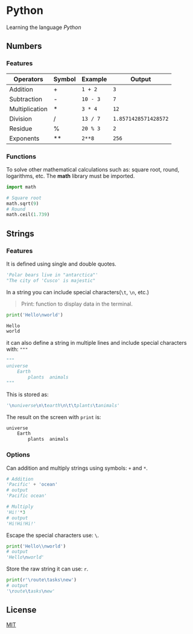 # Python

Learning the language *Python*

## Numbers

### Features

| Operators      | Symbol | Example  | Output               |
| -------------- | ------ | -------- | -------------------- |
| Addition       | +      | `1 + 2`  | `3`                  |
| Subtraction    | -      | `10 - 3` | `7`                  |
| Multiplication | *      | `3 * 4`  | `12`                 |
| Division       | /      | `13 / 7` | `1.8571428571428572` |
| Residue        | %      | `20 % 3` | `2`                  |
| Exponents      | \*\*   | `2**8`   | `256`                |

### Functions

To solve other mathematical calculations such as: square root, round, logarithms, etc. The **math** library must be imported.

```python
import math

# Square root
math.sqrt(9)
# Round
math.ceil(1.739)
```



## Strings

### Features

It is defined using single and double quotes.

```python
'Polar bears live in "antarctica"'
"The city of 'Cusco' is majestic"
```

In a string you can include special characters(`\t`, `\n`, etc.)

> Print: function to display data in the terminal.

```python
print('Hello\nworld')
```

```bash
Hello
world
```

it can also define a string in multiple lines and include special characters with: `"""`

```python
"""
universe
	Earth
		plants	animals
"""
```

This is stored as:

```python
'\nuniverse\n\tearth\n\t\tplants\tanimals'
```

The result on the screen with `print` is:

```bash
universe
	Earth
		plants	animals
```

### Options

Can addition and multiply strings using symbols: `+` and `*`.

```python
# Addition
'Pacific' + 'ocean'
# output
'Pacific ocean'
```

```python
# Multiply
'Hi!'*3
# output
'Hi!Hi!Hi!'
```

Escape the special characters use: `\`.

```python
print('Hello\\nworld')
# output
'Hello\nworld'
```

Store the raw string it can use: `r`.

```python
print(r'\route\tasks\new')
# output
'\route\tasks\new'
```

## License

[MIT](./LICENSE)
